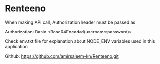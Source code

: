 # Renteeno

When making API call, Authorization header must be passed as 

Authorization: Basic <Base64Encoded(username:password)>

Check env.txt file for explanation about NODE_ENV variables used in this application

Github: https://github.com/amirsaleem-kn/Renteeno.git